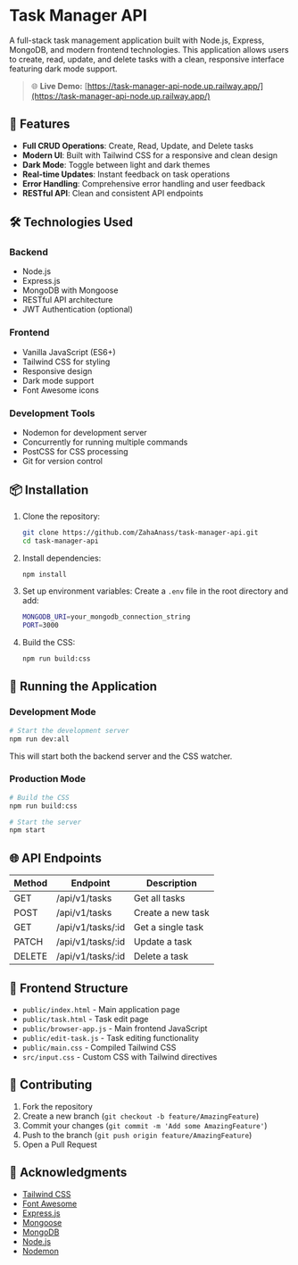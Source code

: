 # Task Manager API

A full-stack task management application built with Node.js, Express, MongoDB, and modern frontend technologies. This application allows users to create, read, update, and delete tasks with a clean, responsive interface featuring dark mode support.

> 🌐 **Live Demo:** [https://task-manager-api-node.up.railway.app/](https://task-manager-api-node.up.railway.app/)

## 🚀 Features

- **Full CRUD Operations**: Create, Read, Update, and Delete tasks
- **Modern UI**: Built with Tailwind CSS for a responsive and clean design
- **Dark Mode**: Toggle between light and dark themes
- **Real-time Updates**: Instant feedback on task operations
- **Error Handling**: Comprehensive error handling and user feedback
- **RESTful API**: Clean and consistent API endpoints

## 🛠️ Technologies Used

### Backend

- Node.js
- Express.js
- MongoDB with Mongoose
- RESTful API architecture
- JWT Authentication (optional)

### Frontend

- Vanilla JavaScript (ES6+)
- Tailwind CSS for styling
- Responsive design
- Dark mode support
- Font Awesome icons

### Development Tools

- Nodemon for development server
- Concurrently for running multiple commands
- PostCSS for CSS processing
- Git for version control

## 📦 Installation

1. Clone the repository:

   ```bash
   git clone https://github.com/ZahaAnass/task-manager-api.git
   cd task-manager-api
   ```

2. Install dependencies:

   ```bash
   npm install
   ```

3. Set up environment variables:
   Create a `.env` file in the root directory and add:

   ```bash
   MONGODB_URI=your_mongodb_connection_string
   PORT=3000
   ```

4. Build the CSS:

   ```bash
   npm run build:css
   ```

## 🚀 Running the Application

### Development Mode

```bash
# Start the development server
npm run dev:all
```

This will start both the backend server and the CSS watcher.

### Production Mode

```bash
# Build the CSS
npm run build:css

# Start the server
npm start
```

## 🌐 API Endpoints

| Method | Endpoint          | Description                |
|--------|-------------------|----------------------------|
| GET    | /api/v1/tasks     | Get all tasks              |
| POST   | /api/v1/tasks     | Create a new task          |
| GET    | /api/v1/tasks/:id | Get a single task          |
| PATCH  | /api/v1/tasks/:id | Update a task              |
| DELETE | /api/v1/tasks/:id | Delete a task              |

## 🎨 Frontend Structure

- `public/index.html` - Main application page
- `public/task.html` - Task edit page
- `public/browser-app.js` - Main frontend JavaScript
- `public/edit-task.js` - Task editing functionality
- `public/main.css` - Compiled Tailwind CSS
- `src/input.css` - Custom CSS with Tailwind directives

## 🤝 Contributing

1. Fork the repository
2. Create a new branch (`git checkout -b feature/AmazingFeature`)
3. Commit your changes (`git commit -m 'Add some AmazingFeature'`)
4. Push to the branch (`git push origin feature/AmazingFeature`)
5. Open a Pull Request

## 🙏 Acknowledgments

- [Tailwind CSS](https://tailwindcss.com/)
- [Font Awesome](https://fontawesome.com/)
- [Express.js](https://expressjs.com/)
- [Mongoose](https://mongoosejs.com/)
- [MongoDB](https://www.mongodb.com/)
- [Node.js](https://nodejs.org/)
- [Nodemon](https://nodemon.io/)
